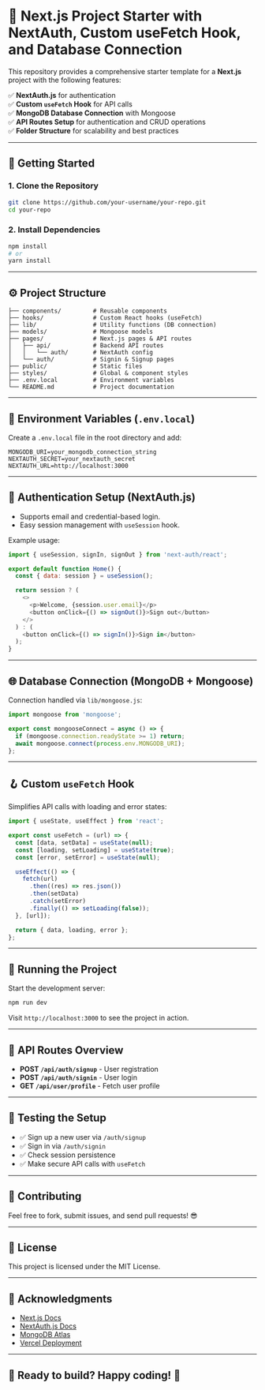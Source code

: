 # 📘 Next.js Project Starter with NextAuth, Custom useFetch Hook, and Database Connection

This repository provides a comprehensive starter template for a **Next.js** project with the following features:

✅ **NextAuth.js** for authentication  
✅ **Custom `useFetch` Hook** for API calls  
✅ **MongoDB Database Connection** with Mongoose  
✅ **API Routes Setup** for authentication and CRUD operations  
✅ **Folder Structure** for scalability and best practices  

---

## 🚀 Getting Started

### 1. **Clone the Repository**
```bash
git clone https://github.com/your-username/your-repo.git
cd your-repo
```

### 2. **Install Dependencies**
```bash
npm install
# or
yarn install
```

---

## ⚙️ Project Structure
```
├── components/         # Reusable components
├── hooks/              # Custom React hooks (useFetch)
├── lib/                # Utility functions (DB connection)
├── models/             # Mongoose models
├── pages/              # Next.js pages & API routes
│   ├── api/            # Backend API routes
│   │   └── auth/       # NextAuth config
│   └── auth/           # Signin & Signup pages
├── public/             # Static files
├── styles/             # Global & component styles
├── .env.local          # Environment variables
└── README.md           # Project documentation
```

---

## 🔑 Environment Variables (`.env.local`)
Create a `.env.local` file in the root directory and add:
```env
MONGODB_URI=your_mongodb_connection_string
NEXTAUTH_SECRET=your_nextauth_secret
NEXTAUTH_URL=http://localhost:3000
```

---

## 🔐 Authentication Setup (NextAuth.js)
- Supports email and credential-based login.  
- Easy session management with `useSession` hook.

Example usage:
```js
import { useSession, signIn, signOut } from 'next-auth/react';

export default function Home() {
  const { data: session } = useSession();

  return session ? (
    <>
      <p>Welcome, {session.user.email}</p>
      <button onClick={() => signOut()}>Sign out</button>
    </>
  ) : (
    <button onClick={() => signIn()}>Sign in</button>
  );
}
```

---

## 🌐 Database Connection (MongoDB + Mongoose)
Connection handled via `lib/mongoose.js`:
```js
import mongoose from 'mongoose';

export const mongooseConnect = async () => {
  if (mongoose.connection.readyState >= 1) return;
  await mongoose.connect(process.env.MONGODB_URI);
};
```

---

## 🪝 Custom `useFetch` Hook
Simplifies API calls with loading and error states:
```js
import { useState, useEffect } from 'react';

export const useFetch = (url) => {
  const [data, setData] = useState(null);
  const [loading, setLoading] = useState(true);
  const [error, setError] = useState(null);

  useEffect(() => {
    fetch(url)
      .then((res) => res.json())
      .then(setData)
      .catch(setError)
      .finally(() => setLoading(false));
  }, [url]);

  return { data, loading, error };
};
```

---

## 🚦 Running the Project
Start the development server:
```bash
npm run dev
```
Visit `http://localhost:3000` to see the project in action.

---

## 📄 API Routes Overview
- **POST `/api/auth/signup`** - User registration  
- **POST `/api/auth/signin`** - User login  
- **GET `/api/user/profile`** - Fetch user profile  

---

## 🧪 Testing the Setup
- ✅ Sign up a new user via `/auth/signup`  
- ✅ Sign in via `/auth/signin`  
- ✅ Check session persistence  
- ✅ Make secure API calls with `useFetch`  

---

## 💪 Contributing
Feel free to fork, submit issues, and send pull requests! 😎

---

## 📝 License
This project is licensed under the MIT License.

---

## 🙌 Acknowledgments
- [Next.js Docs](https://nextjs.org/docs)  
- [NextAuth.js Docs](https://next-auth.js.org/)  
- [MongoDB Atlas](https://www.mongodb.com/cloud/atlas)  
- [Vercel Deployment](https://vercel.com/)  

---

## 🚀 Ready to build? Happy coding! 🚀


